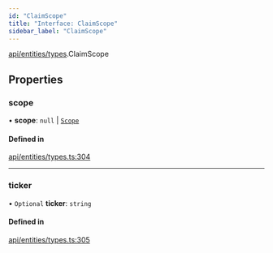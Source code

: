 ```yaml
---
id: "ClaimScope"
title: "Interface: ClaimScope"
sidebar_label: "ClaimScope"
---
```


[api/entities/types](../../../../../modules/API/Entities/Types/Types.md).ClaimScope

## Properties

### scope

• **scope**: ``null`` \| [`Scope`](../Scope/Scope.md)

#### Defined in

[api/entities/types.ts:304](https://github.com/PolymeshAssociation/polymesh-sdk/blob/c8da9dfce/src/api/entities/types.ts#L304)

___

### ticker

• `Optional` **ticker**: `string`

#### Defined in

[api/entities/types.ts:305](https://github.com/PolymeshAssociation/polymesh-sdk/blob/c8da9dfce/src/api/entities/types.ts#L305)
